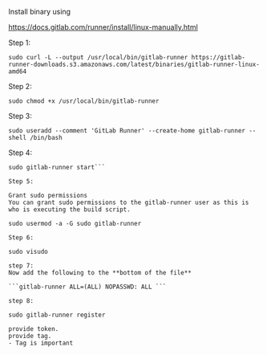 
Install binary using

https://docs.gitlab.com/runner/install/linux-manually.html

Step 1:

``` sudo curl -L --output /usr/local/bin/gitlab-runner https://gitlab-runner-downloads.s3.amazonaws.com/latest/binaries/gitlab-runner-linux-amd64 ```

Step 2:

```sudo chmod +x /usr/local/bin/gitlab-runner```

Step 3:

```sudo useradd --comment 'GitLab Runner' --create-home gitlab-runner --shell /bin/bash```

Step 4:

```sudo gitlab-runner install --user=gitlab-runner --working-directory=/home/gitlab-runner
sudo gitlab-runner start```

Step 5:

Grant sudo permissions
You can grant sudo permissions to the gitlab-runner user as this is who is executing the build script.

sudo usermod -a -G sudo gitlab-runner

Step 6:

sudo visudo

step 7:
Now add the following to the **bottom of the file**

```gitlab-runner ALL=(ALL) NOPASSWD: ALL ```

step 8:

sudo gitlab-runner register

provide token.
provide tag.
- Tag is important

